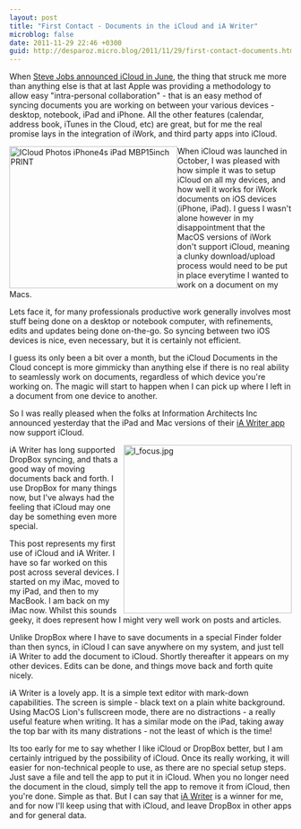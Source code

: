 ```yaml
---
layout: post
title: "First Contact - Documents in the iCloud and iA Writer"
microblog: false
date: 2011-11-29 22:46 +0300
guid: http://desparoz.micro.blog/2011/11/29/first-contact-documents.html
---
```

<p>When <a href="http://www.apple.com/pr/library/2011/06/06Apple-Introduces-iCloud.html">Steve Jobs announced iCloud in June</a>, the thing that struck me more than anything else is that at last Apple was providing a methodology to allow easy "intra-personal collaboration" - that is an easy method of syncing documents you are working on between your various devices - desktop, notebook, iPad and iPhone. All the other features (calendar, address book, iTunes in the Cloud, etc) are great, but for me the real promise lays in the integration of iWork, and third party apps into iCloud.</p>
<p><img title="iCloud_Photos_iPhone4s_iPad_MBP15inch_PRINT.png" height="253" style="float: left;" alt="ICloud Photos iPhone4s iPad MBP15inch PRINT" width="300" src="http://www.desparoz.me/wp-content/uploads/2011/12/iCloud_Photos_iPhone4s_iPad_MBP15inch_PRINT.png" border="0" /></p>
<p>When iCloud was launched in October, I was pleased with how simple it was to setup iCloud on all my devices, and how well it works for iWork documents on iOS devices (iPhone, iPad). I guess I wasn't alone however in my disappointment that the MacOS versions of iWork don't support iCloud, meaning a clunky download/upload process would need to be put in place everytime I wanted to work on a document on my Macs.</p>
<p>Lets face it, for many professionals productive work generally involves most stuff being done on a desktop or notebook computer, with refinements, edits and updates being done on-the-go. So syncing between two iOS devices is nice, even necessary, but it is certainly not efficient.</p>
<p>I guess its only been a bit over a month, but the iCloud Documents in the Cloud concept is more gimmicky than anything else if there is no real ability to seamlessly work on documents, regardless of which device you're working on. The magic will start to happen when I can pick up where I left in a document from one device to another.</p>
<p>So I was really pleased when the folks at Information Architects Inc announced yesterday that the iPad and Mac versions of their <a href="http://www.iawriter.com">iA Writer app</a> now support iCloud.</p>
<p><a href="http://www.iawriter.com"><img style="float: right;" title="l_focus.jpg" src="http://www.iawriter.com/wp-content/themes/Writer%201.0.4/assets/img/l_focus.jpg" border="0" alt="l_focus.jpg" width="300" /></a></p>
<p>iA Writer has long supported DropBox syncing, and thats a good way of moving documents back and forth. I use DropBox for many things now, but I've always had the feeling that iCloud may one day be something even more special.</p>
<p>This post represents my first use of iCloud and iA Writer. I have so far worked on this post across several devices. I started on my iMac, moved to my iPad, and then to my MacBook. I am back on my iMac now. Whilst this sounds geeky, it does represent how I might very well work on posts and articles.</p>
<p>Unlike DropBox where I have to save documents in a special Finder folder than then syncs, in iCloud I can save anywhere on my system, and just tell iA Writer to add the document to iCloud. Shortly thereafter it appears on my other devices. Edits can be done, and things move back and forth quite nicely.</p>
<p>iA Writer is a lovely app. It is a simple text editor with mark-down capabilities. The screen is simple - black text on a plain white background. Using MacOS Lion's fullscreen mode, there are no distractions - a really useful feature when writing. It has a similar mode on the iPad, taking away the top bar with its many distrations - not the least of which is the time!</p>
<p>Its too early for me to say whether I like iCloud or DropBox better, but I am certainly intrigued by the possibility of iCloud. Once its really working, it will easier for non-technical people to use, as there are no special setup steps. Just save a file and tell the app to put it in iCloud. When you no longer need the document in the cloud, simply tell the app to remove it from iCloud, then you're done. Simple as that. But I can say that <a href="http://www.iawriter.com">iA Writer</a> is a winner for me, and for now I'll keep using that with iCloud, and leave DropBox in other apps and for general data.</p>

